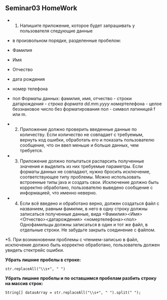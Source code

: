 ## Seminar03 HomeWork

- 1.  Напишите приложение, которое будет запрашивать у пользователя следующие данные
- в произвольном порядке, разделенные пробелом:
- Фамилия
- Имя
- Отчество
- дата рождения
- номер телефона
- пол
  Форматы данных:
  фамилия, имя, отчество - строки
  дата*рождения - строка формата dd.mm.yyyy
  номер*телефона - целое беззнаковое число без форматирования
  пол - символ латиницей f или m.

- 2. Приложение должно проверить введенные данные по количеству. Если количество не совпадает с требуемым,
     вернуть код ошибки, обработать его и показать пользователю сообщение, что он ввел меньше и больше данных, чем требуется.

- 3. Приложение должно попытаться распарсить полученные значения и выделить из них требуемые параметры.
     Если форматы данных не совпадают, нужно бросить исключение, соответствующее типу проблемы. Можно использовать встроенные типы java и создать свои. Исключение должно быть корректно обработано, пользователю выведено сообщение с информацией, что именно неверно.

- 4. Если всё введено и обработано верно, должен создаться файл с названием, равным фамилии, в него в одну строку должны записаться полученные данные, вида
     <Фамилия><Имя><Отчество><датарождения> <номертелефона><пол>
     Однофамильцы должны записаться в один и тот же файл, в отдельные строки.
     Не забудьте закрыть соединение с файлом.

\*5. При возникновении проблемы с чтением-записью в файл, исключение должно быть корректно обработано,
пользователь должен увидеть стектрейс ошибки.

**Убрать лишние пробелы в строке:**

`str.replaceAll("\\s+", " ")`

**Убрать лишние пробелы и по оставшимся пробелам разбить строку на массив строк:**

`String[] datasArray = str.replaceAll("\\s+", " ").split(" ");`
